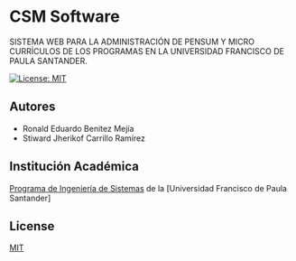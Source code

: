 # CSM Software

SISTEMA  WEB PARA LA ADMINISTRACIÓN DE PENSUM Y  MICRO CURRÍCULOS DE LOS PROGRAMAS EN LA UNIVERSIDAD FRANCISCO DE PAULA SANTANDER.

[![License: MIT](https://img.shields.io/badge/License-MIT-yellow.svg)](https://opensource.org/licenses/MIT)

## Autores
  - Ronald Eduardo Benitez Mejía
  - Stiward Jherikof Carrillo Ramírez 

## Institución Académica

[Programa de Ingeniería de Sistemas] de la [Universidad Francisco de Paula Santander]

[Programa de Ingeniería de Sistemas]: https://ingsistemas.cloud.ufps.edu.co/

## License
[MIT](https://choosealicense.com/licenses/mit/)